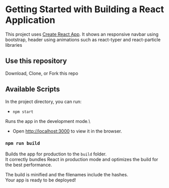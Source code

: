 # Getting Started with Building a React Application

This project uses [Create React App](https://github.com/facebook/create-react-app).
It shows an responsive navbar using bootstrap, header using animations such as react-typer and react-particle libraries

## Use this repository

Download, Clone, or Fork this repo

## Available Scripts
In the project directory, you can run:
- `npm start`

Runs the app in the development mode.\
- Open [http://localhost:3000](http://localhost:3000) to view it in the browser.

### `npm run build`

Builds the app for production to the `build` folder.\
It correctly bundles React in production mode and optimizes the build for the best performance.

The build is minified and the filenames include the hashes.\
Your app is ready to be deployed!


